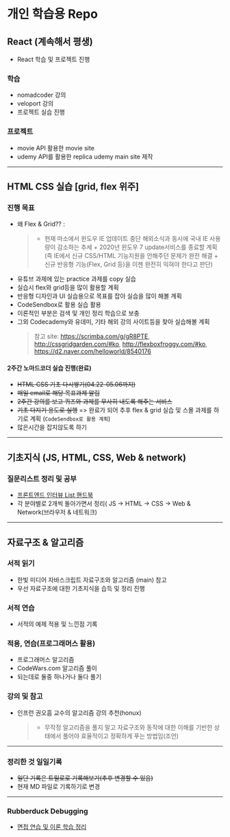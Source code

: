 # 개인 학습용 Repo

## React (계속해서 평생)

- React 학습 및 프로젝트 진행

### 학습

- nomadcoder 강의
- veloport 강의
- 프로젝트 실습 진행

### 프로젝트

- movie API 활용한 movie site
- udemy API를 활용한 replica udemy main site 제작

---

## HTML CSS 실습 [grid, flex 위주]

### 진행 목표

- 왜 Flex & Grid?? :
  > - 현재 마소에서 윈도우 IE 업데이트 중단 해외소식과 동시에 국내 IE 사용량이 감소하는 추세 + 2020년 윈도우 7 update서비스를 종료할 계획 (즉 IE에서 신규 CSS/HTML 기능지원을 안해주던 문제가 완전 해결 + 신규 반응형 기능(Flex, Grid 등)을 이젠 완전히 익혀야 한다고 판단)
- 유튜브 과제에 있는 practice 과제를 copy 실습
- 실습시 flex와 grid등을 많이 활용할 계획
- 반응형 디자인과 UI 실습용으로 목표를 잡아 실습을 많이 해볼 계획
- CodeSendbox로 활용 실습 활용
- 이론적인 부분은 검색 및 개인 정리 학습으로 보충
- 그외 Codecademy와 유데미, 기타 해외 강의 사이트등을 찾아 실습해볼 계획
  > 참고 site: https://scrimba.com/g/gR8PTE, http://cssgridgarden.com/#ko, http://flexboxfroggy.com/#ko, https://d2.naver.com/helloworld/8540176

#### 2주간 노마드코더 실습 진행(완료)

- ~~HTML CSS 기초 다시쌓기(04.22-05.06까지)~~
- ~~매일 email로 해당 목표과제 알림~~
- ~~2주간 강의를 보고 퀴즈와 과제를 무사히 내도록 해주는 서비스~~
- ~~기초 다지기 용도로 실행~~ => 완료가 되어 추후 flex & grid 실습 및 스몰 과제를 하기로 계획 (`CodeSendbox로 활용 계획`)
- 많은시간을 잡지않도록 하기

---

## 기초지식 (JS, HTML, CSS, Web & network)

### 질문리스트 정리 및 공부

- [ 프론트엔드 인터뷰 List 핸드북 ](https://github.com/yangshun/front-end-interview-handbook/tree/master/Translations/Korean)
- 각 분야별로 2개씩 돌아가면서 정리( JS -> HTML -> CSS -> Web & Network(브라우저 & 네트워크)

---

## 자료구조 & 알고리즘

### 서적 읽기

- 한빛 미디어 자바스크립트 자료구조와 알고리즘 (main) 참고
- 우선 자료구조에 대한 기초지식을 습득 및 정리 진행

### 서적 연습

- 서적의 예제 적용 및 느낀점 기록

### 적용, 연습(프로그래머스 활용)

- 프로그래머스 알고리즘
- CodeWars.com 알고리즘 풀이
- 되는데로 둘중 하나거나 둘다 풀기

### 강의 및 참고 
- 인프런 권오흠 교수의 알고리즘 강의 추천(honux)
  > - 무작정 알고리즘을 풀지 말고 자료구조와 동작에 대한 이해를 기반한 상태에서 풀어야 효율적이고 정확하게 푸는 방법임(조언)


---

### 정리한 것 일일기록

- ~~일단 기록은 트릴로로 기록해보기(추후 변경할 수 있음)~~
- 현재 MD 파일로 기록하기로 변경

---

### Rubberduck Debugging

- [면접 연습 및 이론 학습 정리](https://github.com/feanar729/personal_study/tree/master/rubberduck%20Debugging)

